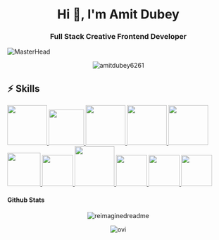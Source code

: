 <h1 align="center">Hi 👋, I'm Amit Dubey</h1>
<h3 align="center">Full Stack Creative Frontend Developer</h3>

![MasterHead](https://cdn.pixabay.com/photo/2016/04/16/21/49/deer-1333814_1280.jpg)

<p align="center"><img align="center" src="https://github-readme-streak-stats.herokuapp.com/?user=amitdubey6261&theme=algolia" alt="amitdubey6261" /></p>

## :zap: Skills

<p float="left">
  <a href="https://golang.org/" target="_blank" >
    <img src="https://raw.githubusercontent.com/itsksaurabh/itsksaurabh/master/assets/golang.gif"  height="90" />
  </a>
  <a href="https://www.docker.com/" target="_blank" >
    <img src="https://raw.githubusercontent.com/itsksaurabh/itsksaurabh/master/assets/docker.gif"  height="80" /> 
  </a>
  <a href="https://kubernetes.io/" target="_blank" >
    <img src="https://raw.githubusercontent.com/itsksaurabh/itsksaurabh/master/assets/k8s.gif"  height="90" />
  </a>
  <a href="https://docs.gitlab.com/ee/ci/" target="_blank" >
    <img src="https://download.blender.org/branding/blender_logo_socket.png"  height="90" />
  </a>
  <a href="https://www.terraform.io/" target="_blank" >
    <img src="https://brandslogos.com/wp-content/uploads/thumbs/nodejs-logo-vector.svg" width="90" />
  </a>
  <a href="https://helm.sh/" target="_blank" >
    <img src="https://res.cloudinary.com/practicaldev/image/fetch/s--YTd-yHB1--/c_limit%2Cf_auto%2Cfl_progressive%2Cq_66%2Cw_880/https://dev-to-uploads.s3.amazonaws.com/uploads/articles/0bd20dz2e1eoshz4pza2.gif"  height="75" />
  </a>
   <a href="https://www.w3.org/wiki/The_web_standards_model_-_HTML_CSS_and_JavaScript" target="_blank" >
    <img src="https://raw.githubusercontent.com/itsksaurabh/itsksaurabh/master/assets/html-css-js.png" height="70" />
  </a>
  </a>
    <a href="https://www.jenkins.io/" target="_blank" >
    <img src="https://res.cloudinary.com/practicaldev/image/fetch/s--DoTGqaN0--/c_imagga_scale,f_auto,fl_progressive,h_420,q_auto,w_1000/https://dev-to-uploads.s3.amazonaws.com/i/4yamwtrb4ej8zajy41sl.png" height="90" />
  </a>
  <a href="www.tensorflow.org" target="_blank" >
    <img src="https://raw.githubusercontent.com/DARK-art108/ItsRitesh/master/assets/tf.png" height="70" />
  </a>
  <a href="https://pytorch.org/" target="_blank" >
    <img src="https://raw.githubusercontent.com/DARK-art108/ItsRitesh/master/assets/pyt2.png" height="70" />
  </a>
  <a href="https://www.kubeflow.org/" target="_blank" >
    <img src="https://raw.githubusercontent.com/DARK-art108/ItsRitesh/master/assets/kf.png" height="70" />
  </a>
</p>

#### Github Stats
<p align='center'><img src="https://myreadme.vercel.app/api/embed/amitdubey6261?panels=userstatistics,toprepositories,toplanguages,commitgraph" alt="reimaginedreadme" /></p>

<p align='center'><img src="https://github-readme-stats.vercel.app/api/top-langs?username=amitdubey6261&show_icons=true&locale=en&layout=compact&theme=chartreuse-dark" alt="ovi" /></p>

